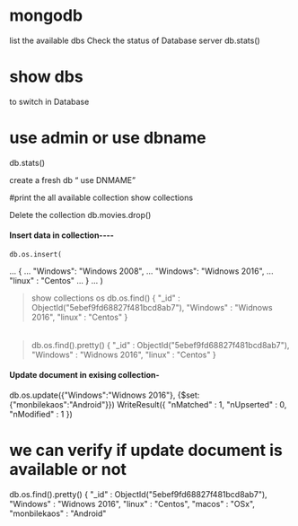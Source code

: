 # mongodb
list the available dbs
Check the status of Database server
db.stats() 
# show dbs
to switch in Database
# use admin or use dbname
db.stats() 

create a fresh db 
“ use DNMAME”


#print the all available collection
show collections

Delete the collection 
db.movies.drop()

#### Insert data in collection----
	db.os.insert(
...  {
...    "Windows": "Windows 2008",
...    "Windows": "Widnows 2016",
...    "linux" : "Centos"
... }
... )
> show collections
os
>  db.os.find()
{ "_id" : ObjectId("5ebef9fd68827f481bcd8ab7"), "Windows" : "Widnows 2016", "linux" : "Centos" }
###### 
> db.os.find().pretty()
{
	"_id" : ObjectId("5ebef9fd68827f481bcd8ab7"),
	"Windows" : "Widnows 2016",
	"linux" : "Centos"
}

#### Update document in exising collection-
db.os.update({"Windows":"Widnows 2016"}, {$set: {"monbilekaos":"Android"}})
WriteResult({ "nMatched" : 1, "nUpserted" : 0, "nModified" : 1 })
# we can verify if update document is available or not 
db.os.find().pretty()
{
	"_id" : ObjectId("5ebef9fd68827f481bcd8ab7"),
	"Windows" : "Widnows 2016",
	"linux" : "Centos",
	"macos" : "OSx",
	"monbilekaos" : "Android"

